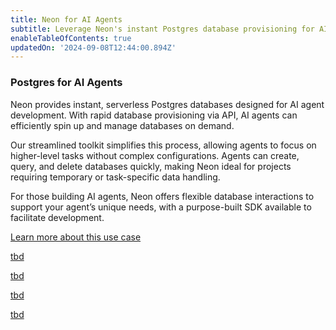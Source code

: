 ```yaml
---
title: Neon for AI Agents
subtitle: Leverage Neon's instant Postgres database provisioning for AI agent development
enableTableOfContents: true
updatedOn: '2024-09-08T12:44:00.894Z'
---
```


### Postgres for AI Agents

Neon provides instant, serverless Postgres databases designed for AI agent development. With rapid database provisioning via API, AI agents can efficiently spin up and manage databases on demand. 

Our streamlined toolkit simplifies this process, allowing agents to focus on higher-level tasks without complex configurations. Agents can create, query, and delete databases quickly, making Neon ideal for projects requiring temporary or task-specific data handling. 

For those building AI agents, Neon offers flexible database interactions to support your agent’s unique needs, with a purpose-built SDK available to facilitate development.

<DetailIconCards>

<a href="/docs/use-cases/about-ai-agents" description="Learn more about how you can leverage Neon for AI agent development" icon="gui">Learn more about this use case</a>

<a href="/docs/use-cases/tbd" description="Get start with our" icon="chart-bar">tbd</a>

<a href="/docs/use-cases/tbd" description="Learn about on Neon" icon="database">tbd</a>

<a href="/docs/use-cases/tbd" description="Learn about on Neon" icon="openai">tbd</a>

<a href="/docs/use-cases/tbd" description="Learn how to on Neon" icon="filter">tbd</a>

</DetailIconCards>
